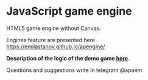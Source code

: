 # JavaScript game engine

HTML5 game engine without Canvas.

Engines feature are presented here  
https://emilastanov.github.io/apengine/

**Description of the logic of the demo game [here](../main/static/js/flappybird.js)**.

Questions and suggestions write in telegram @apaem

